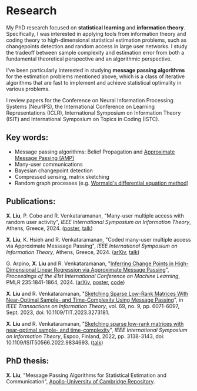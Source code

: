 <h1 style="font-size:30px">Research</h1>

My PhD research focused on **statistical learning** and **information theory**. 
Specifically, I was interested in applying tools from information theory and coding theory to high-dimensional statistical estimation problems, such as changepoints detection and random access in large user networks. I study the tradeoff between sample complexity and estimation error from both a fundamental theoretical perspective and an algorithmic perspective.

I've been particularly interested in studying **message passing algorithms** for the estimation problems mentioned above, which is a class of  iterative algorithms that are fast to implement and achieve statistical optimality in various problems.

I review papers for the Conference on Neural Information Processing Systems (NeurIPS), the International Conference on Learning Representations (ICLR), International Symposium on Information Theory (ISIT) and International Symposium on Topics in Coding (ISTC).

## Key words:
- Message passing algorithms: Belief Propagation and [Approximate Message Passing (AMP)](https://ieeexplore.ieee.org/document/9785928)
- Many-user communications
- Bayesian changepoint detection
- Compressed sensing, matrix sketching
- Random graph processes (e.g. [Wormald's differential equation method](https://projecteuclid.org/journals/annals-of-applied-probability/volume-5/issue-4/Differential-Equations-for-Random-Processes-and-Random-Graphs/10.1214/aoap/1177004612.full))

## Publications:
**X. Liu**, P. Cobo and R. Venkataramanan, "Many-user multiple access with random user activity", *IEEE International Symposium on Information Theory*, Athens, Greece, 2024. ([poster](ESIT_GMAC_poster_final.pdf), [talk](RA_isit2024(17mins).pdf))

**X. Liu**, K. Hsieh and R. Venkataramanan, "Coded many-user multiple access via Approximate Messsage Passing", *IEEE International Symposium on Information Theory*, Athens, Greece, 2024. ([arXiv](https://arxiv.org/abs/2402.05625), [talk](CDMA_isit2024(17mins).pdf))

G. Arpino, **X. Liu** and R. Venkataramanan, "[Inferring Change Points in High-Dimensional Linear Regression via Approximate Message Passing](https://proceedings.mlr.press/v235/arpino24a.html)", *Proceedings of the 41st International Conference on Machine Learning*, PMLR 235:1841-1864, 2024. ([arXiv](https://arxiv.org/abs/2404.07864), [poster](changepoints_poster.pdf), [code](https://github.com/gabrielarpino/AMP_chgpt_lin_reg))

**X. Liu** and R. Venkataramanan, "[Sketching Sparse Low-Rank Matrices With Near-Optimal Sample- and Time-Complexity Using Message Passing](https://ieeexplore.ieee.org/document/10120641)", in *IEEE Transactions on Information Theory*, vol. 69, no. 9, pp. 6071-6097, Sept. 2023, doi: 10.1109/TIT.2023.3273181.

**X. Liu** and R. Venkataramanan, "[Sketching sparse low-rank matrices with near-optimal sample- and time-complexity](https://ieeexplore.ieee.org/document/9834693)", *IEEE International Symposium on Information Theory*, Espoo, Finland, 2022, pp. 3138-3143, doi: 10.1109/ISIT50566.2022.9834693. (<a href="/ISIT_talk_Shirley_Liu_website_version.pdf">talk</a>) 

## PhD thesis:
**X. Liu**, "Message Passing Algorithms for Statistical Estimation and Communication", [Apollo-University of Cambridge Repository](https://doi.org/10.17863/CAM.112616).


